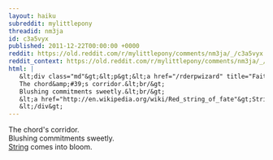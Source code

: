 ```yaml
---
layout: haiku
subreddit: mylittlepony
threadid: nm3ja
id: c3a5vyx
published: 2011-12-22T00:00:00 +0000
reddit: https://old.reddit.com/r/mylittlepony/comments/nm3ja/_/c3a5vyx
reddit_context: https://old.reddit.com/r/mylittlepony/comments/nm3ja/_/c3a5vyx?context=3
html: |
   &lt;div class="md"&gt;&lt;p&gt;&lt;a href="/rderpwizard" title="Faithfully Guided / Draw Near To Where The Blessing / Of Love Perseveres"&gt;&lt;/a&gt;
   The chord&amp;#39;s corridor.&lt;br/&gt;
   Blushing commitments sweetly.&lt;br/&gt;
   &lt;a href="http://en.wikipedia.org/wiki/Red_string_of_fate"&gt;String&lt;/a&gt; comes into bloom.&lt;/p&gt;
   &lt;/div&gt;
---
```


[](/rderpwizard "Faithfully Guided / Draw Near To Where The Blessing / Of Love Perseveres")
The chord's corridor.  
Blushing commitments sweetly.  
[String](http://en.wikipedia.org/wiki/Red_string_of_fate) comes into bloom.